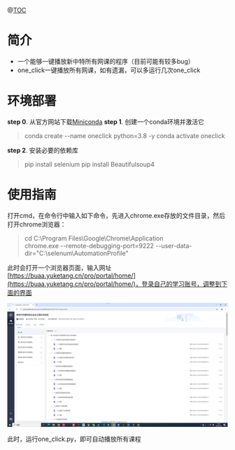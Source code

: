 ﻿@[TOC](ReadMe)
# 简介

 - 一个能够一键播放新中特所有网课的程序（目前可能有较多bug）
 - one_click一键播放所有网课，如有遗漏，可以多运行几次one_click

# 环境部署
**step 0**.  从官方网站下载[Miniconda](https://docs.anaconda.com/miniconda/)
**step 1**. 创建一个conda环境并激活它
> conda create --name oneclick python=3.8 -y
> conda activate oneclick 

**step 2**. 安装必要的依赖库

> pip install selenium
> pip install Beautifulsoup4 

# 使用指南
打开cmd，在命令行中输入如下命令，先进入chrome.exe存放的文件目录，然后打开chrome浏览器：

> cd C:\Program Files\Google\Chrome\Application\
> chrome.exe --remote-debugging-port=9222 --user-data-dir="C:\selenum\AutomationProfile"

此时会打开一个浏览器页面，输入网址[https://buaa.yuketang.cn/pro/portal/home/](https://buaa.yuketang.cn/pro/portal/home/)，登录自己的学习账号，调整到下面的界面

![pic1](pic1.png)

此时，运行one_click.py，即可自动播放所有课程

 

